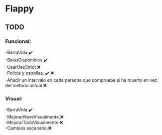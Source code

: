 # Flappy

## TODO

### Funcional:
-BarraVida.:heavy_check_mark: \
-BalasDisponibles.:heavy_check_mark: \
-UsarUseStrict.:x: \
-Policia y estrellas. :heavy_check_mark: :x: \
-Añadir un intervalo en cada persona que compruebe si ha muerto en vez del método actual :x:




### Visual: 
-BarraVida :heavy_check_mark: \
-MejorarNaveVisualmente.:x: \
-MejorarTodoVisualmente.:x: \
-Cambios escenario.:x: 

